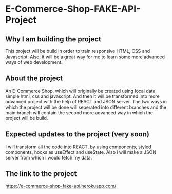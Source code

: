 # E-Commerce-Shop-FAKE-API-Project

## Why I am building the project

This project will be build in order to train responsive HTML, CSS and Javascript. 
Also, it will be a great way for me to learn some more advanced ways of web development.

## About the project

An E-Commerce Shop, which will originally be created using local data, simple html, css and javascript. And then it will
be transformed into more advanced project with the help of REACT and JSON server. 
The two ways in which the project will be done will seperated into different branches and the main branch will 
contain the second more advanced way in which the project will be build.

## Expected updates to the project (very soon)

I will transform all the code into REACT, by using components, styled components, hooks as useEffect and useState. 
Also i will make a JSON server from which i would fetch my data.

## The link to the project

https://e-commerce-shop-fake-api.herokuapp.com/

